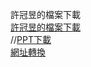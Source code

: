 許冠昱的檔案下載<br>
<a href="https://nfuhsu.github.io/HsuPPT/ppt.html">許冠昱的檔案下載</a><br>
//<a href="https://nfuhsu.github.io/HsuPPT/ppt.html" download="檔名.pptx">PPT下載</a><br>
<a href="https://blog.pulipuli.info/2016/09/google-google-drive-file-download-link.html#google_drive_download_link_20160926_anchor" download="檔名.pptx">網址轉換</a>
